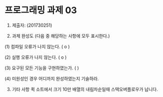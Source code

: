 ﻿# 프로그래밍 과제 03

1. 제출자:   (201730251)

2. 과제 완성도 (다음 중 해당하는 사항에 모두 표시한다.)

(1) 컴파일 오류가 나지 않는다. (  o  )

(2) 실행 오류가 나지 않는다. (  o  )

(3) 요구된 모든 기능을 구현하였는가. (     )

(4) 미원성인 경우 어디까지 완성하였는지 기술하라.
 


3. 기타 사항 
퀵 소트에서 크기 10만 배열의 내림차순일때 스택오버플로우가 납니다.